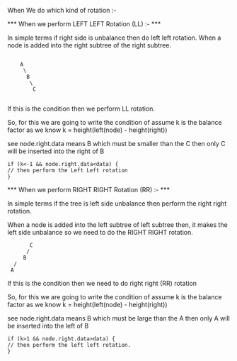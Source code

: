 When We do which kind of rotation :- 

*** When we perform LEFT LEFT Rotation (LL) :- ***

In simple terms if right side is unbalance then do left left rotation.
When a node is added into the right subtree of the right subtree.

```

	A
	 \
	  B
	   \
	    C


```

If this is the condition then we perform LL rotation.

So, for this we are going to write the condition of 
assume k is the balance factor 
as we know k = height(left(node) - height(right))

see node.right.data means B which must be smaller than the C then only C will 
be inserted into the right of B 

```
if (k<-1 && node.right.data<data) {
// then perform the Left Left rotation
}
```


*** When we perform RIGHT RIGHT Rotation (RR) :- ***

In simple terms if the tree is left side unbalance then perform the
right right rotation.

When a node is added into the left subtree of left subtree then,
it makes the left side unbalance so we need to do the RIGHT RIGHT rotation.
```
	   C
	  /
	 B
  /
 A

```
If this is the condition then we need to do right right (RR) rotation

So, for this we are going to write the condition of 
assume k is the balance factor 
as we know k = height(left(node) - height(right))

see node.right.data means B which must be large than the A then only A will 
be inserted into the left of B 

```
if (k>1 && node.right.data>data) {
// then perform the left left rotation.
}
```
